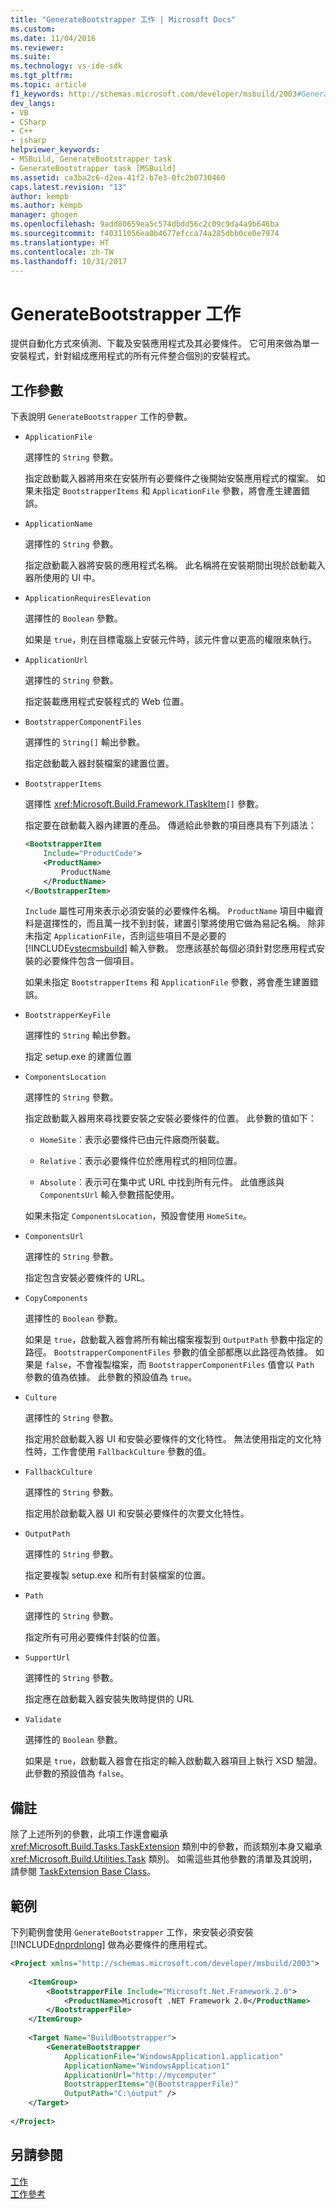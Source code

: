 ```yaml
---
title: "GenerateBootstrapper 工作 | Microsoft Docs"
ms.custom: 
ms.date: 11/04/2016
ms.reviewer: 
ms.suite: 
ms.technology: vs-ide-sdk
ms.tgt_pltfrm: 
ms.topic: article
f1_keywords: http://schemas.microsoft.com/developer/msbuild/2003#GenerateBootstrapper
dev_langs:
- VB
- CSharp
- C++
- jsharp
helpviewer_keywords:
- MSBuild, GenerateBootstrapper task
- GenerateBootstrapper task [MSBuild]
ms.assetid: ca3ba2c6-d2ea-41f2-b7e3-0fc2b0730460
caps.latest.revision: "13"
author: kempb
ms.author: kempb
manager: ghogen
ms.openlocfilehash: 9add80659ea5c574dbdd56c2c09c9da4a9b646ba
ms.sourcegitcommit: f40311056ea0b4677efcca74a285dbb0ce0e7974
ms.translationtype: HT
ms.contentlocale: zh-TW
ms.lasthandoff: 10/31/2017
---
```

# <a name="generatebootstrapper-task"></a>GenerateBootstrapper 工作
提供自動化方式來偵測、下載及安裝應用程式及其必要條件。 它可用來做為單一安裝程式，針對組成應用程式的所有元件整合個別的安裝程式。  
  
## <a name="task-parameters"></a>工作參數  
 下表說明 `GenerateBootstrapper` 工作的參數。  
  
-   `ApplicationFile`  
  
     選擇性的 `String` 參數。  
  
     指定啟動載入器將用來在安裝所有必要條件之後開始安裝應用程式的檔案。 如果未指定 `BootstrapperItems` 和 `ApplicationFile` 參數，將會產生建置錯誤。  
  
-   `ApplicationName`  
  
     選擇性的 `String` 參數。  
  
     指定啟動載入器將安裝的應用程式名稱。 此名稱將在安裝期間出現於啟動載入器所使用的 UI 中。  
  
-   `ApplicationRequiresElevation`  
  
     選擇性的 `Boolean` 參數。  
  
     如果是 `true`，則在目標電腦上安裝元件時，該元件會以更高的權限來執行。  
  
-   `ApplicationUrl`  
  
     選擇性的 `String` 參數。  
  
     指定裝載應用程式安裝程式的 Web 位置。  
  
-   `BootstrapperComponentFiles`  
  
     選擇性的 `String[]` 輸出參數。  
  
     指定啟動載入器封裝檔案的建置位置。  
  
-   `BootstrapperItems`  
  
     選擇性 <xref:Microsoft.Build.Framework.ITaskItem>`[]` 參數。  
  
     指定要在啟動載入器內建置的產品。 傳遞給此參數的項目應具有下列語法：  
  
    ```xml  
    <BootstrapperItem  
        Include="ProductCode">  
        <ProductName>  
            ProductName  
        </ProductName>  
    </BootstrapperItem>  
    ```  
  
     `Include` 屬性可用來表示必須安裝的必要條件名稱。 `ProductName` 項目中繼資料是選擇性的，而且萬一找不到封裝，建置引擎將使用它做為易記名稱。 除非未指定 `ApplicationFile`，否則這些項目不是必要的 [!INCLUDE[vstecmsbuild](../extensibility/internals/includes/vstecmsbuild_md.md)] 輸入參數。 您應該基於每個必須針對您應用程式安裝的必要條件包含一個項目。  
  
     如果未指定 `BootstrapperItems` 和 `ApplicationFile` 參數，將會產生建置錯誤。  
  
-   `BootstrapperKeyFile`  
  
     選擇性的 `String` 輸出參數。  
  
     指定 setup.exe 的建置位置  
  
-   `ComponentsLocation`  
  
     選擇性的 `String` 參數。  
  
     指定啟動載入器用來尋找要安裝之安裝必要條件的位置。 此參數的值如下：  
  
    -   `HomeSite`︰表示必要條件已由元件廠商所裝載。  
  
    -   `Relative`︰表示必要條件位於應用程式的相同位置。  
  
    -   `Absolute`︰表示可在集中式 URL 中找到所有元件。 此值應該與 `ComponentsUrl` 輸入參數搭配使用。  
  
     如果未指定 `ComponentsLocation`，預設會使用 `HomeSite`。  
  
-   `ComponentsUrl`  
  
     選擇性的 `String` 參數。  
  
     指定包含安裝必要條件的 URL。  
  
-   `CopyComponents`  
  
     選擇性的 `Boolean` 參數。  
  
     如果是 `true`，啟動載入器會將所有輸出檔案複製到 `OutputPath` 參數中指定的路徑。 `BootstrapperComponentFiles` 參數的值全部都應以此路徑為依據。 如果是 `false`，不會複製檔案，而 `BootstrapperComponentFiles` 值會以 `Path` 參數的值為依據。  此參數的預設值為 `true`。  
  
-   `Culture`  
  
     選擇性的 `String` 參數。  
  
     指定用於啟動載入器 UI 和安裝必要條件的文化特性。 無法使用指定的文化特性時，工作會使用 `FallbackCulture` 參數的值。  
  
-   `FallbackCulture`  
  
     選擇性的 `String` 參數。  
  
     指定用於啟動載入器 UI 和安裝必要條件的次要文化特性。  
  
-   `OutputPath`  
  
     選擇性的 `String` 參數。  
  
     指定要複製 setup.exe 和所有封裝檔案的位置。  
  
-   `Path`  
  
     選擇性的 `String` 參數。  
  
     指定所有可用必要條件封裝的位置。  
  
-   `SupportUrl`  
  
     選擇性的 `String` 參數。  
  
     指定應在啟動載入器安裝失敗時提供的 URL  
  
-   `Validate`  
  
     選擇性的 `Boolean` 參數。  
  
     如果是 `true`，啟動載入器會在指定的輸入啟動載入器項目上執行 XSD 驗證。 此參數的預設值為 `false`。  
  
## <a name="remarks"></a>備註  
 除了上述所列的參數，此項工作還會繼承 <xref:Microsoft.Build.Tasks.TaskExtension> 類別中的參數，而該類別本身又繼承 <xref:Microsoft.Build.Utilities.Task> 類別。 如需這些其他參數的清單及其說明，請參閱 [TaskExtension Base Class](../msbuild/taskextension-base-class.md)。  
  
## <a name="example"></a>範例  
 下列範例會使用 `GenerateBootstrapper` 工作，來安裝必須安裝 [!INCLUDE[dnprdnlong](../code-quality/includes/dnprdnlong_md.md)] 做為必要條件的應用程式。  
  
```xml  
<Project xmlns="http://schemas.microsoft.com/developer/msbuild/2003">  
  
    <ItemGroup>  
        <BootstrapperFile Include="Microsoft.Net.Framework.2.0">  
            <ProductName>Microsoft .NET Framework 2.0</ProductName>  
        </BootstrapperFile>  
    </ItemGroup>  
  
    <Target Name="BuildBootstrapper">  
        <GenerateBootstrapper  
            ApplicationFile="WindowsApplication1.application"  
            ApplicationName="WindowsApplication1"  
            ApplicationUrl="http://mycomputer"  
            BootstrapperItems="@(BootstrapperFile)"  
            OutputPath="C:\output" />  
    </Target>  
  
</Project>  
```  
  
## <a name="see-also"></a>另請參閱  
 [工作](../msbuild/msbuild-tasks.md)   
 [工作參考](../msbuild/msbuild-task-reference.md)
